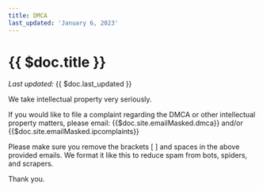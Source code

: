 ```yaml
---
title: DMCA
last_updated: 'January 6, 2023'
---
```


# {{ $doc.title }}

_Last updated:_ {{ $doc.last_updated }}

We take intellectual property very seriously.

If you would like to file a complaint regarding the DMCA or other intellectual
property matters, please email: {{$doc.site.emailMasked.dmca}} and/or
{{$doc.site.emailMasked.ipcomplaints}}

Please make sure you remove the brackets [ ] and spaces in the above provided
emails. We format it like this to reduce spam from bots, spiders, and scrapers.

Thank you.
